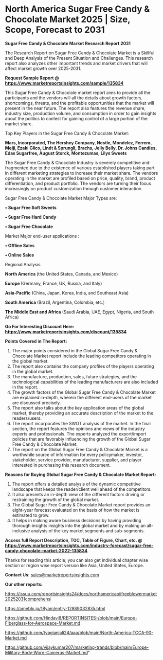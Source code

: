  # North America Sugar Free Candy & Chocolate Market 2025 | Size, Scope, Forecast to 2031

<strong>Sugar Free Candy & Chocolate Market Research Report 2031</strong>

The Research Report on Sugar Free Candy & Chocolate Market is a Skillful and Deep Analysis of the Present Situation and Challenges. This research report also analyzes other important trends and market drivers that will affect market growth over 2025-2031.

<strong>Request Sample Report @ <a href=https://www.marketreportsinsights.com/sample/135834>https://www.marketreportsinsights.com/sample/135834</a></strong>

This Sugar Free Candy & Chocolate market report aims to provide all the participants and the vendors will all the details about growth factors, shortcomings, threats, and the profitable opportunities that the market will present in the near future. The report also features the revenue share, industry size, production volume, and consumption in order to gain insights about the politics to contest for gaining control of a large portion of the market share.

Top Key Players in the Sugar Free Candy & Chocolate Market:

<strong>Mars, Incorporated, The Hershey Company, Nestle, Mondelez, Ferrero, Meiji, Ezaki Glico, Lindt & Sprungli, Brachs, Jelly Belly, Dr. Johns Candies, Edas Sugarfree, August Storck, Montezumas, Lilys Sweets</strong>

The Sugar Free Candy & Chocolate Industry is severely competitive and fragmented due to the existence of various established players taking part in different marketing strategies to increase their market share. The vendors operating in the market are profiled based on price, quality, brand, product differentiation, and product portfolio. The vendors are turning their focus increasingly on product customization through customer interaction.

Sugar Free Candy & Chocolate Market Major Types are:

<strong>• Sugar Free Soft Sweets

• Sugar Free Hard Candy

• Sugar Free Chocolate</strong>

Market Major end-user applications :

<strong>• Offline Sales

• Online Sales</strong>

Regional Analysis

</u><strong><b>North America</b></strong> (the United States, Canada, and Mexico)

<strong><b>Europe </b></strong>(Germany, France, UK, Russia, and Italy)

<strong><b>Asia-Pacific</b></strong> (China, Japan, Korea, India, and Southeast Asia)

<strong><b>South America</b></strong> (Brazil, Argentina, Colombia, etc.)

<strong><b>The Middle East and Africa</b></strong> (Saudi Arabia, UAE, Egypt, Nigeria, and South Africa)

<strong>Go For Interesting Discount Here: <a href=https://www.marketreportsinsights.com/discount/135834>https://www.marketreportsinsights.com/discount/135834</a></strong>

<strong>Points Covered in The Report:</strong>
<ol>
  <li>The major points considered in the Global Sugar Free Candy & Chocolate Market report include the leading competitors operating in the global market.</li>
  <li>The report also contains the company profiles of the players operating in the global market.</li>
  <li>The manufacture, production, sales, future strategies, and the technological capabilities of the leading manufacturers are also included in the report.</li>
  <li>The growth factors of the Global Sugar Free Candy & Chocolate Market are explained in-depth, wherein the different end-users of the market are discussed precisely.</li>
  <li>The report also talks about the key application areas of the global market, thereby providing an accurate description of the market to the readers/users.</li>
  <li>The report incorporates the SWOT analysis of the market. In the final section, the report features the opinions and views of the industry experts and professionals. The experts analyzed the export/import policies that are favorably influencing the growth of the Global Sugar Free Candy & Chocolate Market.</li>
  <li>The report on the Global Sugar Free Candy & Chocolate Market is a worthwhile source of information for every policymaker, investor, stakeholder, service provider, manufacturer, supplier, and player interested in purchasing this research document.</li>
</ol>
<strong>Reasons for Buying Global Sugar Free Candy & Chocolate Market Report:</strong>

<ol>
  <li>The report offers a detailed analysis of the dynamic competitive landscape that keeps the reader/client well ahead of the competitors.</li>
  <li>It also presents an in-depth view of the different factors driving or restraining the growth of the global market.</li>
  <li>The Global Sugar Free Candy & Chocolate Market report provides an eight-year forecast evaluated on the basis of how the market is estimated to grow.</li>
  <li>It helps in making aware business decisions by having providing thorough insights insights into the global market and by making an all-inclusive analysis of the key market segments and sub-segments.</li>
</ol>
<strong>Access full Report Description, TOC, Table of Figure, Chart, etc. @ <a href=https://www.marketreportsinsights.com/industry-forecast/sugar-free-candy-chocolate-market-2022-135834>https://www.marketreportsinsights.com/industry-forecast/sugar-free-candy-chocolate-market-2022-135834</a></strong>


Thanks for reading this article; you can also get individual chapter wise section or region wise report version like Asia, United States, Europe.

<strong>Contact Us:</strong>
sales@marketreportsinsights.com

<strong>Our other reports:</strong>

<a href=https://issuu.com/reportsinsights24/docs/northamericaoiifreeblowermarket20252031comprehensi>https://issuu.com/reportsinsights24/docs/northamericaoiifreeblowermarket20252031comprehensi</a>

<a href=https://ameblo.jp/18yam/entry-12889032835.html>https://ameblo.jp/18yam/entry-12889032835.html</a>

<a href=https://github.com/Hindavi8/REPORTINSITES-/blob/main/Europe-Fiberglass-for-Aerospace-Market.md>https://github.com/Hindavi8/REPORTINSITES-/blob/main/Europe-Fiberglass-for-Aerospace-Market.md</a>

<a href=https://github.com/tyagianjali24/aaa/blob/main/North-America-TCCA-90-Market.md>https://github.com/tyagianjali24/aaa/blob/main/North-America-TCCA-90-Market.md</a>

<a href=https://github.com/vijaykumar207/marketing-trands/blob/main/Europe-Military-Body-Worn-Cameras-Market.md>https://github.com/vijaykumar207/marketing-trands/blob/main/Europe-Military-Body-Worn-Cameras-Market.md</a>"
